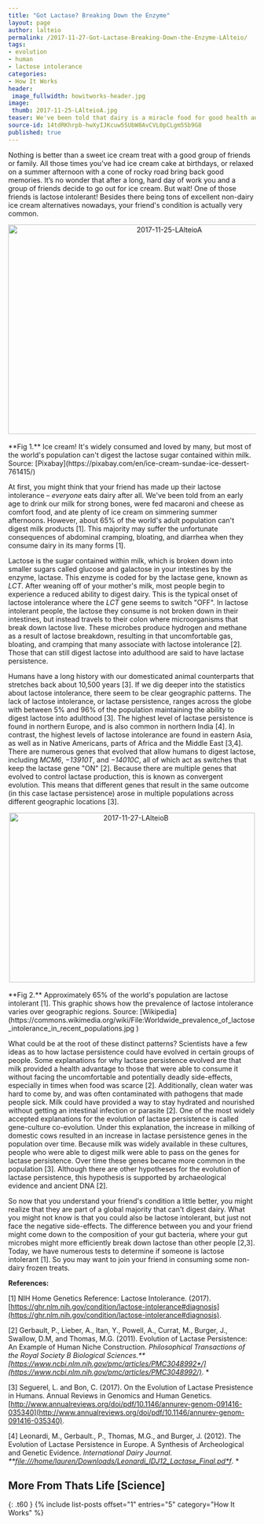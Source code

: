 ```yaml
---
title: "Got Lactase? Breaking Down the Enzyme"
layout: page
author: lalteio
permalink: /2017-11-27-Got-Lactase-Breaking-Down-the-Enzyme-LAlteio/
tags:
- evolution
- human
- lactose intolerance
categories:
- How It Works
header:
 image_fullwidth: howitworks-header.jpg
image:
 thumb: 2017-11-25-LAlteioA.jpg
teaser: We've been told that dairy is a miracle food for good health and strong bones, but most of the human population can't even digest it.
source-id: 14tdRKhrpb-hwXyIJKcuw5SUbW8AvCVL0pCLgm5Sb9G8
published: true
---
```


Nothing is better than a sweet ice cream treat with a good group of friends or family. All those times you've had ice cream cake at birthdays, or relaxed on a summer afternoon with a cone of rocky road bring back good memories. It’s no wonder that after a long, hard day of work you and a group of friends decide to go out for ice cream. But wait! One of those friends is lactose intolerant! Besides there being tons of excellent non-dairy ice cream alternatives nowadays, your friend's condition is actually very common. 

<center><a data-flickr-embed="true"  href="https://www.flickr.com/photos/136882531@N02/24773532208/in/dateposted-public/" title="2017-11-25-LAlteioA"><img src="https://farm5.staticflickr.com/4559/24773532208_b214849504_z.jpg" width="640" height="426" alt="2017-11-25-LAlteioA"></a><script async src="//embedr.flickr.com/assets/client-code.js" charset="utf-8"></script></center><br>
**Fig 1.** Ice cream! It's widely consumed and loved by many, but most of the world's population can't digest the lactose sugar contained within milk. Source: [Pixabay](https://pixabay.com/en/ice-cream-sundae-ice-dessert-761415/)

At first, you might think that your friend has made up their lactose intolerance – *everyone* eats dairy after all. We've been told from an early age to drink our milk for strong bones, were fed macaroni and cheese as comfort food, and ate plenty of ice cream on simmering summer afternoons. However, about 65% of the world's adult population can't digest milk products [1]. This majority may suffer the unfortunate consequences of abdominal cramping, bloating, and diarrhea when they consume dairy in its many forms [1]. 

Lactose is the sugar contained within milk, which is broken down into smaller sugars called glucose and galactose in your intestines by the enzyme, lactase. This enzyme is coded for by the lactase gene, known as *LCT*. After weaning off of your mother's milk, most people begin to experience a reduced ability to digest dairy. This is the typical onset of lactose intolerance where the *LCT* gene seems to switch "OFF". In lactose intolerant people, the lactose they consume is not broken down in their intestines, but instead travels to their colon where microorganisms that break down lactose live. These microbes produce hydrogen and methane as a result of lactose breakdown, resulting in that uncomfortable gas, bloating, and cramping that many associate with lactose intolerance [2]. Those that can still digest lactose into adulthood are said to have lactase persistence.

Humans have a long history with our domesticated animal counterparts that stretches back about 10,500 years [3]. If we dig deeper into the statistics about lactose intolerance, there seem to be clear geographic patterns. The lack of lactose intolerance, or lactase persistence, ranges across the globe with between 5% and 96% of the population maintaining the ability to digest lactose into adulthood [3]. The highest level of lactase persistence is found in northern Europe, and is also common in northern India [4]. In contrast, the highest levels of lactose intolerance are found in eastern Asia, as well as in Native Americans, parts of Africa and the Middle East [3,4]. There are numerous genes that evolved that allow humans to digest lactose, including *MCM6*, *−13910T*, and *−14010C*, all of which act as switches that keep the lactase gene "ON" [2]. Because there are multiple genes that evolved to control lactase production, this is known as convergent evolution. This means that different genes that result in the same outcome (in this case lactase persistence) arose in multiple populations across different geographic locations [3]. 

<center><a data-flickr-embed="true"  href="https://www.flickr.com/photos/136882531@N02/37928518694/in/dateposted-public/" title="2017-11-27-LAlteioB"><img src="https://farm5.staticflickr.com/4544/37928518694_17e8fccd75.jpg" width="500" height="345" alt="2017-11-27-LAlteioB"></a><script async src="//embedr.flickr.com/assets/client-code.js" charset="utf-8"></script></center><br>
**Fig 2.** Approximately 65% of the world's population are lactose intolerant [1]. This graphic shows how the prevalence of lactose intolerance varies over geographic regions. Source: [Wikipedia](https://commons.wikimedia.org/wiki/File:Worldwide_prevalence_of_lactose_intolerance_in_recent_populations.jpg )

What could be at the root of these distinct patterns? Scientists have a few ideas as to how lactase persistence could have evolved in certain groups of people. Some explanations for why lactase persistence evolved are that milk provided a health advantage to those that were able to consume it without facing the uncomfortable and potentially deadly side-effects, especially in times when food was scarce [2]. Additionally, clean water was hard to come by, and was often contaminated with pathogens that made people sick. Milk could have provided a way to stay hydrated and nourished without getting an intestinal infection or parasite [2]. One of the most widely accepted explanations for the evolution of lactase persistence is called gene-culture co-evolution. Under this explanation, the increase in milking of domestic cows resulted in an increase in lactase persistence genes in the population over time. Because milk was widely available in these cultures, people who were able to digest milk were able to pass on the genes for lactase persistence. Over time these genes became more common in the population [3]. Although there are other hypotheses for the evolution of lactase persistence, this hypothesis is supported by archaeological evidence and ancient DNA [2]. 

So now that you understand your friend's condition a little better, you might realize that they are part of a global majority that can't digest dairy. What you might not know is that you could also be lactose intolerant, but just not face the negative side-effects. The difference between you and your friend might come down to the composition of your gut bacteria, where your gut microbes might more efficiently break down lactose than other people [2,3].  Today, we have numerous tests to determine if someone is lactose intolerant [1].  So you may want to join your friend in consuming some non-dairy frozen treats. 

**References:**

[1] NIH Home Genetics Reference: Lactose Intolerance. (2017). [https://ghr.nlm.nih.gov/condition/lactose-intolerance#diagnosis](https://ghr.nlm.nih.gov/condition/lactose-intolerance#diagnosis). 

[2] Gerbault, P., Lieber, A., Itan, Y., Powell, A., Currat, M., Burger, J., Swallow, D.M, and Thomas, M.G. (2011). Evolution of Lactase Persistence: An Example of Human Niche Construction. *Philosophical Transactions of the Royal Society B Biological Sciences.**[https://www.ncbi.nlm.nih.gov/pmc/articles/PMC3048992*/](https://www.ncbi.nlm.nih.gov/pmc/articles/PMC3048992/)*. *

[3] Seguerel, L. and Bon, C. (2017). On the Evolution of Lactase Presistence in Humans. Annual Reviews in Genomics and Human Genetics. [http://www.annualreviews.org/doi/pdf/10.1146/annurev-genom-091416-035340](http://www.annualreviews.org/doi/pdf/10.1146/annurev-genom-091416-035340). 

[4] Leonardi, M., Gerbault., P., Thomas, M.G., and Burger, J. (2012). The Evolution of Lactase Persistence in Europe. A Synthesis of Archeological and Genetic Evidence. *International Dairy Journal. **[file:///home/lauren/Downloads/Leonardi_IDJ12_Lactase_Final.pd*f](file:///export/hda3/borglet/local_ram_fs_dirs/2.prod.changeling-worker-libreoffice.apps-docs-changeling-worker-libreoffice.65739226845.549eedb1e9d07f8c/ramdisk/Downloads/Leonardi_IDJ12_Lactase_Final.pdf)*. *

## More From Thats Life [Science]
{: .t60 }
{% include list-posts offset="1" entries="5" category="How It Works" %}
